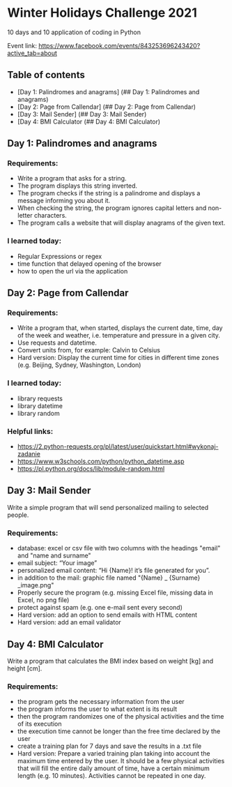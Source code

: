 # Winter Holidays Challenge 2021
10 days and 10 application of coding in Python

Event link: https://www.facebook.com/events/843253696243420?active_tab=about

## Table of contents

* [Day 1: Palindromes and anagrams] (## Day 1: Palindromes and anagrams)
* [Day 2: Page from Callendar] (## Day 2: Page from Callendar)
* [Day 3: Mail Sender] (## Day 3: Mail Sender)
* [Day 4: BMI Calculator (## Day 4: BMI Calculator)

## Day 1: Palindromes and anagrams

### Requirements:

* Write a program that asks for a string.
* The program displays this string inverted.
* The program checks if the string is a palindrome and displays a message informing you about it.
* When checking the string, the program ignores capital letters and non-letter characters.
* The program calls a website that will display anagrams of the given text.

### I learned today:

* Regular Expressions or regex
* time function that delayed opening of the browser
* how to open the url via the application

## Day 2: Page from Callendar

### Requirements:

* Write a program that, when started, displays the current date, time, day of the week and weather, i.e. temperature and pressure in a given city.
* Use requests and datetime.
* Convert units from, for example: Calvin to Celsius
* Hard version: Display the current time for cities in different time zones (e.g. Beijing, Sydney, Washington, London)

### I learned today:

* library requests
* library datetime
* library random

### Helpful links:

* https://2.python-requests.org/pl/latest/user/quickstart.html#wykonaj-zadanie
* https://www.w3schools.com/python/python_datetime.asp
* https://pl.python.org/docs/lib/module-random.html

## Day 3: Mail Sender

Write a simple program that will send personalized mailing to selected people.

### Requirements:

* database: excel or csv file with two columns with the headings "email" and "name and surname"
* email subject: “Your image”
* personalized email content: “Hi {Name}! it’s file generated for you”.
* in addition to the mail: graphic file named "{Name} _ {Surname} _image.png"
* Properly secure the program (e.g. missing Excel file, missing data in Excel, no png file)
* protect against spam (e.g. one e-mail sent every second)
* Hard version: add an option to send emails with HTML content
* Hard version: add an email validator

## Day 4: BMI Calculator

Write a program that calculates the BMI index based on weight [kg] and height [cm].

### Requirements:

* the program gets the necessary information from the user
* the program informs the user to what extent is its result
* then the program randomizes one of the physical activities and the time of its execution
* the execution time cannot be longer than the free time declared by the user
* create a training plan for 7 days and save the results in a .txt file
* Hard version: Prepare a varied training plan taking into account the maximum time entered by the user. It should be a few physical activities that will fill the entire daily amount of time, have a certain minimum length (e.g. 10 minutes). Activities cannot be repeated in one day.
